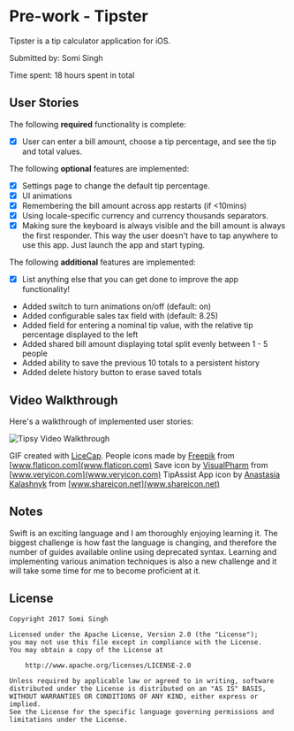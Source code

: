 # Pre-work - Tipster

Tipster is a tip calculator application for iOS.

Submitted by: Somi Singh

Time spent: 18 hours spent in total

## User Stories

The following **required** functionality is complete:

* [x] User can enter a bill amount, choose a tip percentage, and see the tip and total values.

The following **optional** features are implemented:
* [x] Settings page to change the default tip percentage.
* [x] UI animations
* [x] Remembering the bill amount across app restarts (if <10mins)
* [x] Using locale-specific currency and currency thousands separators.
* [x] Making sure the keyboard is always visible and the bill amount is always the first responder. This way the user doesn't have to tap anywhere to use this app. Just launch the app and start typing.

The following **additional** features are implemented:

- [x] List anything else that you can get done to improve the app functionality!
* Added switch to turn animations on/off (default: on)
* Added configurable sales tax field with (default: 8.25)
* Added field for entering a nominal tip value, with the relative tip percentage displayed to the left
* Added shared bill amount displaying total split evenly between 1 - 5 people
* Added ability to save the previous 10 totals to a persistent history
* Added delete history button to erase saved totals

## Video Walkthrough 

Here's a walkthrough of implemented user stories:

![Tipsy Video Walkthrough](https://i.imgur.com/nIkNRgE.gif)

GIF created with [LiceCap](http://www.cockos.com/licecap/).
People icons made by [Freepik](www.freepik.com) from [www.flaticon.com](www.flaticon.com)
Save icon by [VisualPharm](www.visualpharm.com) from [www.veryicon.com](www.veryicon.com)
TipAssist App icon by [Anastasia Kalashnyk](https://www.shareicon.net/author/anastasia-kalashnyk) from [www.shareicon.net](www.shareicon.net)

## Notes

Swift is an exciting language and I am thoroughly enjoying learning it.  The biggest challenge is how fast the language is changing, and therefore the number of guides available online using deprecated syntax.
Learning and implementing various animation techniques is also a new challenge and it will take some time for me to become proficient at it.

## License

    Copyright 2017 Somi Singh

    Licensed under the Apache License, Version 2.0 (the "License");
    you may not use this file except in compliance with the License.
    You may obtain a copy of the License at

        http://www.apache.org/licenses/LICENSE-2.0

    Unless required by applicable law or agreed to in writing, software
    distributed under the License is distributed on an "AS IS" BASIS,
    WITHOUT WARRANTIES OR CONDITIONS OF ANY KIND, either express or implied.
    See the License for the specific language governing permissions and
    limitations under the License.
